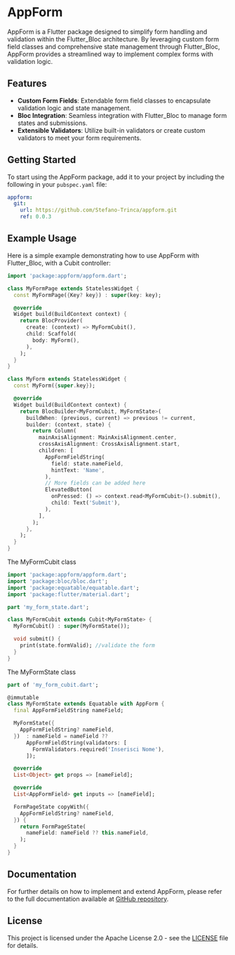 # AppForm

AppForm is a Flutter package designed to simplify form handling and validation within the Flutter_Bloc architecture. By leveraging custom form field classes and comprehensive state management through Flutter_Bloc, AppForm provides a streamlined way to implement complex forms with validation logic.

## Features

- **Custom Form Fields**: Extendable form field classes to encapsulate validation logic and state management.
- **Bloc Integration**: Seamless integration with Flutter_Bloc to manage form states and submissions.
- **Extensible Validators**: Utilize built-in validators or create custom validators to meet your form requirements.

## Getting Started

To start using the AppForm package, add it to your project by including the following in your `pubspec.yaml` file:

```yaml
appform:
  git:
    url: https://github.com/Stefano-Trinca/appform.git
    ref: 0.0.3
```

## Example Usage

Here is a simple example demonstrating how to use AppForm with Flutter_Bloc, with a Cubit controller:

```dart
import 'package:appform/appform.dart';

class MyFormPage extends StatelessWidget {
  const MyFormPage({Key? key}) : super(key: key);

  @override
  Widget build(BuildContext context) {
    return BlocProvider(
      create: (context) => MyFormCubit(),
      child: Scaffold(
        body: MyForm(),
      ),
    );
  }
}

class MyForm extends StatelessWidget {
  const MyForm({super.key});

  @override
  Widget build(BuildContext context) {
    return BlocBuilder<MyFormCubit, MyFormState>(
      buildWhen: (previous, current) => previous != current,
      builder: (context, state) {
        return Column(
          mainAxisAlignment: MainAxisAlignment.center,
          crossAxisAlignment: CrossAxisAlignment.start,
          children: [
            AppFormFieldString(
              field: state.nameField,
              hintText: 'Name',
            ),
            // More fields can be added here
            ElevatedButton(
              onPressed: () => context.read<MyFormCubit>().submit(),
              child: Text('Submit'),
            ),
          ],
        );
      },
    );
  }
}
```

The MyFormCubit class

```dart
import 'package:appform/appform.dart';
import 'package:bloc/bloc.dart';
import 'package:equatable/equatable.dart';
import 'package:flutter/material.dart';

part 'my_form_state.dart';

class MyFormCubit extends Cubit<MyFormState> {
  MyFormCubit() : super(MyFormState());

  void submit() {
    print(state.formValid); //validate the form
  }
}

```
The MyFormState class

```dart
part of 'my_form_cubit.dart';

@immutable
class MyFormState extends Equatable with AppForm {
  final AppFormFieldString nameField;

  MyFormState({
    AppFormFieldString? nameField,
  })  : nameField = nameField ??
      AppFormFieldString(validators: [
        FormValidators.required('Inserisci Nome'),
      ]);

  @override
  List<Object> get props => [nameField];

  @override
  List<AppFormField> get inputs => [nameField];

  FormPageState copyWith({
    AppFormFieldString? nameField,
  }) {
    return FormPageState(
      nameField: nameField ?? this.nameField,
    );
  }
}

```

## Documentation

For further details on how to implement and extend AppForm, please refer to the full documentation available at [GitHub repository](https://github.com/Stefano-Trinca/appform).

## License

This project is licensed under the Apache License 2.0 - see the [LICENSE](LICENSE) file for details.
